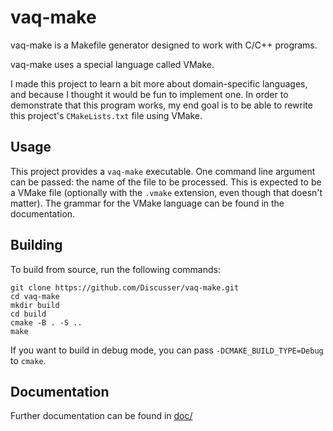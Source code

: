 # vaq-make

vaq-make is a Makefile generator designed to work with C/C++ programs.

vaq-make uses a special language called VMake.

I made this project to learn a bit more about domain-specific languages, and because I thought it would be fun to implement one. In order to demonstrate that this program works, my end goal is to be able to rewrite this project's `CMakeLists.txt` file using VMake.

## Usage

This project provides a `vaq-make` executable. One command line argument can be passed: the name of the file to be processed. This is expected to be a VMake file (optionally with the `.vmake` extension, even though that doesn't matter). The grammar for the VMake language can be found in the documentation.

## Building

To build from source, run the following commands:

```shell
git clone https://github.com/Discusser/vaq-make.git
cd vaq-make
mkdir build
cd build
cmake -B . -S ..
make
```

If you want to build in debug mode, you can pass `-DCMAKE_BUILD_TYPE=Debug` to `cmake`.

## Documentation

Further documentation can be found in [doc/](doc/)

